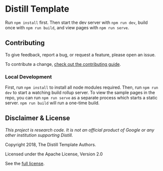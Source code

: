 # Distill Template

Run `npm install` first. Then start the dev server with `npm run dev`, build once with `npm run build`, and view pages with `npm run serve`.

## Contributing

To give feedback, report a bug, or request a feature, please open an issue.

To contribute a change, [check out the contributing guide](CONTRIBUTING.md).

### Local Development

First, run `npm install` to install all node modules required. Then, run `npm run dev` to start a watching build rollup server. To view the sample pages in the repo, you can run `npm run serve` as a separate process which starts a static server. `npm run build` will run a one-time build.

## Disclaimer & License

_This project is research code. It is not an official product of Google or any other institution supporting Distill._

Copyright 2018, The Distill Template Authors.

Licensed under the Apache License, Version 2.0

See the [full license](LICENSE).
